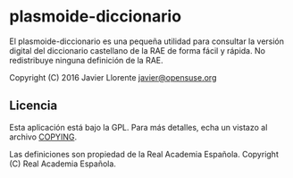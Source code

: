 plasmoide-diccionario
====

El plasmoide-diccionario es una pequeña utilidad para consultar la versión digital del diccionario castellano de la RAE de forma fácil y rápida. No redistribuye ninguna definición de la RAE.


Copyright (C) 2016 Javier Llorente <javier@opensuse.org>


Licencia
--------
Esta aplicación está bajo la GPL. Para más detalles, echa un vistazo al archivo [COPYING](COPYING).

Las definiciones son propiedad de la Real Academia Española. Copyright (C) Real Academia Española.

